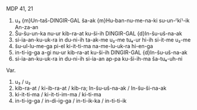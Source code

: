 MDP 41, 21

1. u₃ {m}Un-taš-DINGIR-GAL ša-ak {m}Hu-ban-nu-me-na-ki su-un-⸢ki⸣-ik An-za-an
2. Šu-šu-un-ka nu-ur kib-ra-at ku-ši-ih DINGIR-GAL {d}In-šu-uš-na-ak
3. si-ia-an-ku-uk-ra in du-ni-ih ta-ak-me u₂-me tu₄-ur hi-ih si-it-me u₂-me
4. šu-ul-lu-me-ga pi-el ki-it-ti-ma na-me-lu-uk-ra hi-en-ga
5. in-ti-ig-ga a-gi nu-ur kib-ra-at ku-ši-ih DINGIR-GAL {d}In-šu-uš-na-ak
6. si-ia-an-ku-uk-ra in du-ni-ih si-ia-an ap-pa ku-ši-ih-ma ša-tu₄-uh-ni
   
Var.

1. u₃ / u₂
2. kib-ra-at / ki-ib-ra-at / kib-ra; In-šu-uš-na-ak / In-šu-ši-na-ak
4. ki-it-ti-ma / ki-it-ti-im-ma / ki-ti-ma
5. in-ti-ig-ga / in-di-ig-ga / in-ti-ik-ka / in-ti-ti-ik
